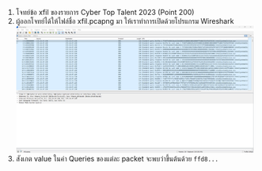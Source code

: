 1. โจทย์ข้อ xfil ของรายการ Cyber Top Talent 2023 (Point 200) 
2. ผู้ออกโจทย์ได้ให้ไฟล์ชื่อ xfil.pcapng มา ให้เราทำการเปิดด้วยโปรแกรม Wireshark
![img1](1.png?raw=true)
3. สังเกต value ในค่า Queries ของแต่ละ packet จะพบว่าขึ้นต้นด้วย `ffd8...`

